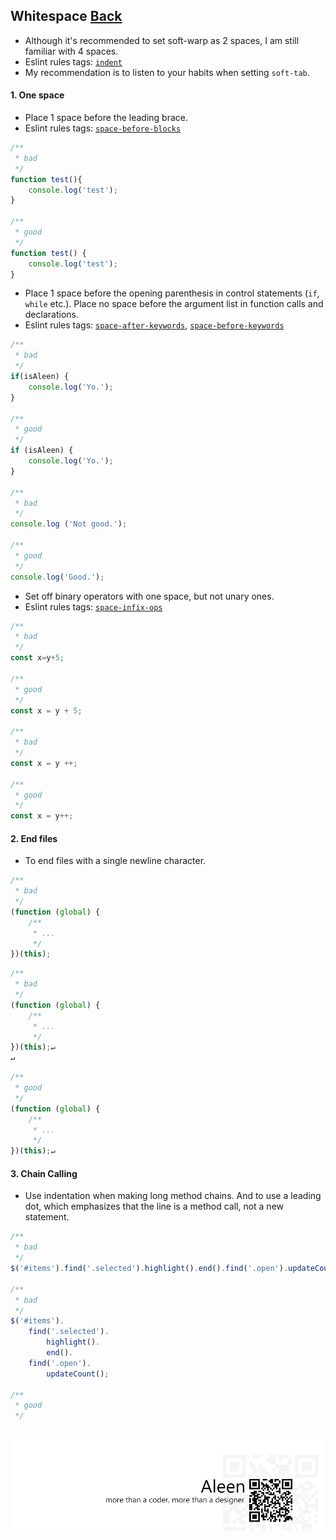 ## Whitespace [**Back**](./../README.md)

- Although it's recommended to set soft-warp as 2 spaces, I am still familiar with 4 spaces.
- Eslint rules tags: [`indent`](http://eslint.org/docs/rules/indent.html)
- My recommendation is to listen to your habits when setting `soft-tab`.

#### 1. One space

- Place 1 space before the leading brace.
- Eslint rules tags: [`space-before-blocks`](http://eslint.org/docs/rules/space-before-blocks.html)

```js
/**
 * bad
 */
function test(){
    console.log('test');
}

/**
 * good
 */
function test() {
    console.log('test');
}
```

- Place 1 space before the opening parenthesis in control statements (`if`, `while` etc.). Place no space before the argument list in function calls and declarations.
- Eslint rules tags: [`space-after-keywords`](http://eslint.org/docs/rules/space-after-keywords.html), [`space-before-keywords`](http://eslint.org/docs/rules/space-before-keywords.html)

```js
/**
 * bad
 */
if(isAleen) {
    console.log('Yo.');
}

/**
 * good
 */
if (isAleen) {
    console.log('Yo.');
}

/**
 * bad
 */
console.log ('Not good.');

/**
 * good
 */
console.log('Good.');
```

- Set off binary operators with one space, but not unary ones.
- Eslint rules tags: [`space-infix-ops`](http://eslint.org/docs/rules/space-infix-ops.html)

```js
/**
 * bad
 */
const x=y+5;

/**
 * good
 */
const x = y + 5;

/**
 * bad
 */
const x = y ++;

/**
 * good
 */
const x = y++;
```

#### 2. End files

- To end files with a single newline character.

```js
/**
 * bad
 */
(function (global) {
    /**
     * ...
     */
})(this);
```

```js
/**
 * bad
 */
(function (global) {
    /**
     * ...
     */
})(this);↵
↵
```

```js
/**
 * good
 */
(function (global) {
    /**
     * ...
     */
})(this);↵
```

#### 3. Chain Calling

- Use indentation when making long method chains. And to use a leading dot, which emphasizes that the line is a method call, not a new statement.

```js
/**
 * bad
 */
$('#items').find('.selected').highlight().end().find('.open').updateCount();

/**
 * bad
 */
$('#items').
    find('.selected').
        highlight().
        end().
    find('.open').
        updateCount();
        
/**
 * good
 */
 
```

<a href="http://aleen42.github.io/" target="_blank" ><img src="./../pic/tail.gif"></a>